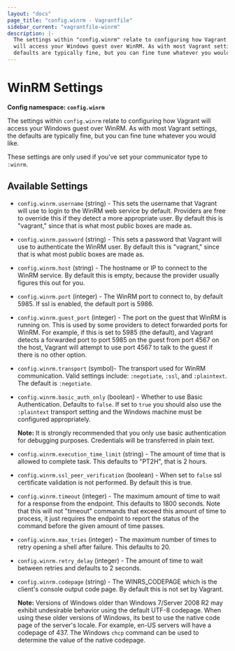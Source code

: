 ```yaml
---
layout: "docs"
page_title: "config.winrm - Vagrantfile"
sidebar_current: "vagrantfile-winrm"
description: |-
  The settings within "config.winrm" relate to configuring how Vagrant
  will access your Windows guest over WinRM. As with most Vagrant settings, the
  defaults are typically fine, but you can fine tune whatever you would like.
---
```


# WinRM Settings

**Config namespace: `config.winrm`**

The settings within `config.winrm` relate to configuring how Vagrant
will access your Windows guest over WinRM. As with most Vagrant settings, the
defaults are typically fine, but you can fine tune whatever you would like.

These settings are only used if you've set your communicator type to `:winrm`.

## Available Settings

* `config.winrm.username` (string) - This sets the username that Vagrant will use
to login to the WinRM web service by default. Providers are free to override
this if they detect a more appropriate user. By default this is "vagrant,"
since that is what most public boxes are made as.

* `config.winrm.password` (string) - This sets a password that Vagrant will use to
authenticate the WinRM user. By default this is "vagrant," since that is
what most public boxes are made as.

* `config.winrm.host` (string) - The hostname or IP to connect to the WinRM service.
By default this is empty, because the provider usually figures this out for
you.

* `config.winrm.port` (integer) - The WinRM port to connect to, by default 5985. If ssl
is enabled, the default port is 5986.

* `config.winrm.guest_port` (integer) - The port on the guest that WinRM is running on.
This is used by some providers to detect forwarded ports for WinRM. For
example, if this is set to 5985 (the default), and Vagrant detects a forwarded
port to port 5985 on the guest from port 4567 on the host, Vagrant will attempt
to use port 4567 to talk to the guest if there is no other option.

* `config.winrm.transport` (symbol)- The transport used for WinRM communication.
Valid settings include: `:negotiate`, `:ssl`, and `:plaintext`. The default is `:negotiate`.

* `config.winrm.basic_auth_only` (boolean) - Whether to use Basic Authentication. Defaults
to `false`. If set to `true` you should also use the `:plaintext` transport setting and
the Windows machine must be configured appropriately.

    **Note:** It is strongly recommended that you only use basic authentication for
    debugging purposes. Credentials will be transferred in plain text.

* `config.winrm.execution_time_limit` (string) - The amount of time that is allowed to 
complete task. This defaults to "PT2H", that is 2 hours.

* `config.winrm.ssl_peer_verification` (boolean) - When set to `false` ssl certificate
validation is not performed. By default this is true.

* `config.winrm.timeout` (integer) - The maximum amount of time to wait for a response
from the endpoint. This defaults to 1800 seconds. Note that this will not "timeout"
commands that exceed this amount of time to process, it just requires the endpoint to
report the status of the command before the given amount of time passes.

* `config.winrm.max_tries` (integer) - The maximum number of times to retry opening
a shell after failure. This defaults to 20.

* `config.winrm.retry_delay` (integer) - The amount of time to wait between retries and
defaults to 2 seconds.

* `config.winrm.codepage` (string) - The WINRS_CODEPAGE which is the client's console
output code page. By default this is not set by Vagrant.

    **Note:** Versions of Windows older than Windows 7/Server 2008 R2 may exhibit
    undesirable behavior using the default UTF-8 codepage. When using these older
    versions of Windows, its best to use the native code page of the server's locale.
    For example, en-US servers will have a codepage of 437. The Windows `chcp` command
    can be used to determine the value of the native codepage.
